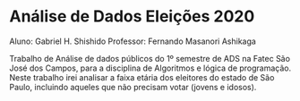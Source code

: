 # Análise de Dados Eleições 2020

Aluno: Gabriel H. Shishido
Professor: Fernando Masanori Ashikaga

Trabalho de Análise de dados públicos do 1º semestre de ADS na Fatec São José dos Campos, para a disciplina de Algoritmos e lógica de programação.
Neste trabalho irei analisar a faixa etária dos eleitores do estado de São Paulo, incluindo aqueles que não precisam votar (jovens e idosos).
